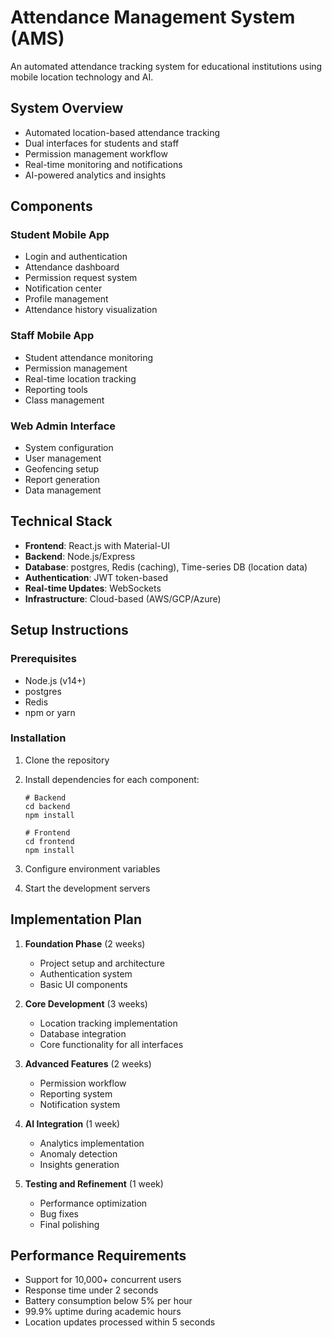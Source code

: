 # Attendance Management System (AMS)

An automated attendance tracking system for educational institutions using mobile location technology and AI.

## System Overview

- Automated location-based attendance tracking
- Dual interfaces for students and staff
- Permission management workflow
- Real-time monitoring and notifications
- AI-powered analytics and insights

## Components

### Student Mobile App
- Login and authentication
- Attendance dashboard
- Permission request system
- Notification center
- Profile management
- Attendance history visualization

### Staff Mobile App
- Student attendance monitoring
- Permission management
- Real-time location tracking
- Reporting tools
- Class management

### Web Admin Interface
- System configuration
- User management
- Geofencing setup
- Report generation
- Data management

## Technical Stack

- **Frontend**: React.js with Material-UI
- **Backend**: Node.js/Express
- **Database**: postgres, Redis (caching), Time-series DB (location data)
- **Authentication**: JWT token-based
- **Real-time Updates**: WebSockets
- **Infrastructure**: Cloud-based (AWS/GCP/Azure)

## Setup Instructions

### Prerequisites
- Node.js (v14+)
- postgres
- Redis
- npm or yarn

### Installation

1. Clone the repository
2. Install dependencies for each component:
   ```
   # Backend
   cd backend
   npm install

   # Frontend
   cd frontend
   npm install
   
   ```

3. Configure environment variables
4. Start the development servers

## Implementation Plan

1. **Foundation Phase** (2 weeks)
   - Project setup and architecture
   - Authentication system
   - Basic UI components

2. **Core Development** (3 weeks)
   - Location tracking implementation
   - Database integration
   - Core functionality for all interfaces

3. **Advanced Features** (2 weeks)
   - Permission workflow
   - Reporting system
   - Notification system

4. **AI Integration** (1 week)
   - Analytics implementation
   - Anomaly detection
   - Insights generation

5. **Testing and Refinement** (1 week)
   - Performance optimization
   - Bug fixes
   - Final polishing

## Performance Requirements

- Support for 10,000+ concurrent users
- Response time under 2 seconds
- Battery consumption below 5% per hour
- 99.9% uptime during academic hours
- Location updates processed within 5 seconds

